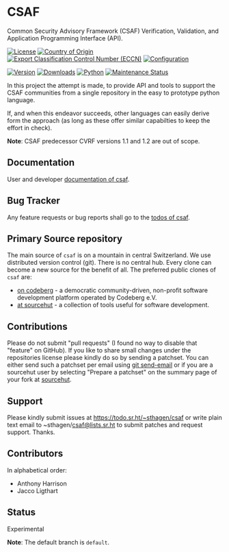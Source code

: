 # CSAF

Common Security Advisory Framework (CSAF) Verification, Validation, and Application Programming Interface (API).

[![License](https://git.sr.ht/~sthagen/csaf/blob/default/docs/badges/license-spdx-mit.svg)](https://git.sr.ht/~sthagen/csaf/tree/default/item/LICENSE)
[![Country of Origin](https://git.sr.ht/~sthagen/csaf/blob/default/docs/badges/country-of-origin-name-switzerland-neutral.svg)](https://git.sr.ht/~sthagen/csaf/tree/default/item/COUNTRY-OF-ORIGIN)
[![Export Classification Control Number (ECCN)](https://git.sr.ht/~sthagen/csaf/blob/default/docs/badges/export-control-classification-number_eccn-ear99-neutral.svg)](https://git.sr.ht/~sthagen/csaf/tree/default/item/EXPORT-CONTROL-CLASSIFICATION-NUMBER)
[![Configuration](https://git.sr.ht/~sthagen/csaf/blob/default/docs/badges/configuration-sbom.svg)](https://git.sr.ht/~sthagen/csaf/tree/default/item/docs/third-party/README.md)

[![Version](https://git.sr.ht/~sthagen/csaf/blob/default/docs/badges/latest-release.svg)](https://pypi.python.org/pypi/csaf/)
[![Downloads](https://git.sr.ht/~sthagen/csaf/blob/default/docs/badges/downloads-per-month.svg)](https://pepy.tech/project/csaf)
[![Python](https://git.sr.ht/~sthagen/csaf/blob/default/docs/badges/python-versions.svg)](https://pypi.python.org/pypi/csaf/)
[![Maintenance Status](https://git.sr.ht/~sthagen/csaf/blob/default/docs/badges/commits-per-year.svg)](https://git.sr.ht/~sthagen/csaf/log)

In this project the attempt is made, to provide API and tools to support the CSAF communities from a single repository in the easy to prototype python language.

If, and when this endeavor succeeds, other languages can easily derive form the approach (as long as these offer similar capabilties to keep the effort in check).

**Note**: CSAF predecessor CVRF versions 1.1 and 1.2 are out of scope.

## Documentation

User and developer [documentation of csaf](https://codes.dilettant.life/docs/csaf).

## Bug Tracker

Any feature requests or bug reports shall go to the [todos of csaf](https://todo.sr.ht/~sthagen/csaf).

## Primary Source repository

The main source of `csaf` is on a mountain in central Switzerland.
We use distributed version control (git).
There is no central hub.
Every clone can become a new source for the benefit of all.
The preferred public clones of `csaf` are:

* [on codeberg](https://codeberg.org/sthagen/csaf) - a democratic community-driven, non-profit software development platform operated by Codeberg e.V.
* [at sourcehut](https://git.sr.ht/~sthagen/csaf) - a collection of tools useful for software development.

## Contributions

Please do not submit "pull requests" (I found no way to disable that "feature" on GitHub).
If you like to share small changes under the repositories license please kindly do so by sending a patchset.
You can either send such a patchset per email using [git send-email](https://git-send-email.io) or 
if you are a sourcehut user by selecting "Prepare a patchset" on the summary page of your fork at [sourcehut](https://git.sr.ht/).

## Support

Please kindly submit issues at https://todo.sr.ht/~sthagen/csaf or write plain text email to ~sthagen/csaf@lists.sr.ht to submit patches and request support. Thanks.

## Contributors

In alphabetical order:

* Anthony Harrison
* Jacco Ligthart

## Status

Experimental

**Note**: The default branch is `default`.
